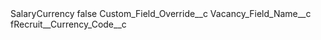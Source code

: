 <?xml version="1.0" encoding="UTF-8"?>
<CustomMetadata xmlns="http://soap.sforce.com/2006/04/metadata" xmlns:xsi="http://www.w3.org/2001/XMLSchema-instance" xmlns:xsd="http://www.w3.org/2001/XMLSchema">
    <label>SalaryCurrency</label>
    <protected>false</protected>
    <values>
        <field>Custom_Field_Override__c</field>
        <value xsi:nil="true"/>
    </values>
    <values>
        <field>Vacancy_Field_Name__c</field>
        <value xsi:type="xsd:string">fRecruit__Currency_Code__c</value>
    </values>
</CustomMetadata>
